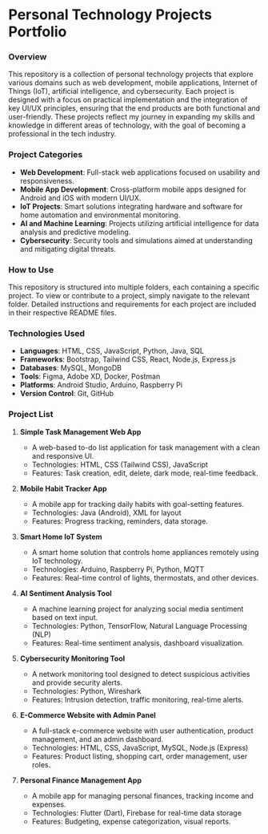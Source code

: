 # Personal Technology Projects Portfolio

### Overview
This repository is a collection of personal technology projects that explore various domains such as web development, mobile applications, Internet of Things (IoT), artificial intelligence, and cybersecurity. Each project is designed with a focus on practical implementation and the integration of key UI/UX principles, ensuring that the end products are both functional and user-friendly. These projects reflect my journey in expanding my skills and knowledge in different areas of technology, with the goal of becoming a professional in the tech industry.

### Project Categories
- **Web Development**: Full-stack web applications focused on usability and responsiveness.
- **Mobile App Development**: Cross-platform mobile apps designed for Android and iOS with modern UI/UX.
- **IoT Projects**: Smart solutions integrating hardware and software for home automation and environmental monitoring.
- **AI and Machine Learning**: Projects utilizing artificial intelligence for data analysis and predictive modeling.
- **Cybersecurity**: Security tools and simulations aimed at understanding and mitigating digital threats.

### How to Use
This repository is structured into multiple folders, each containing a specific project. To view or contribute to a project, simply navigate to the relevant folder. Detailed instructions and requirements for each project are included in their respective README files.

### Technologies Used
- **Languages**: HTML, CSS, JavaScript, Python, Java, SQL
- **Frameworks**: Bootstrap, Tailwind CSS, React, Node.js, Express.js
- **Databases**: MySQL, MongoDB
- **Tools**: Figma, Adobe XD, Docker, Postman
- **Platforms**: Android Studio, Arduino, Raspberry Pi
- **Version Control**: Git, GitHub


### Project List

1. **Simple Task Management Web App**
   - A web-based to-do list application for task management with a clean and responsive UI.
   - Technologies: HTML, CSS (Tailwind CSS), JavaScript
   - Features: Task creation, edit, delete, dark mode, real-time feedback.

2. **Mobile Habit Tracker App**
   - A mobile app for tracking daily habits with goal-setting features.
   - Technologies: Java (Android), XML for layout
   - Features: Progress tracking, reminders, data storage.

3. **Smart Home IoT System**
   - A smart home solution that controls home appliances remotely using IoT technology.
   - Technologies: Arduino, Raspberry Pi, Python, MQTT
   - Features: Real-time control of lights, thermostats, and other devices.

4. **AI Sentiment Analysis Tool**
   - A machine learning project for analyzing social media sentiment based on text input.
   - Technologies: Python, TensorFlow, Natural Language Processing (NLP)
   - Features: Real-time sentiment analysis, dashboard visualization.

5. **Cybersecurity Monitoring Tool**
   - A network monitoring tool designed to detect suspicious activities and provide security alerts.
   - Technologies: Python, Wireshark
   - Features: Intrusion detection, traffic monitoring, real-time alerts.

6. **E-Commerce Website with Admin Panel**
   - A full-stack e-commerce website with user authentication, product management, and an admin dashboard.
   - Technologies: HTML, CSS, JavaScript, MySQL, Node.js (Express)
   - Features: Product listing, shopping cart, order management, user roles.

7. **Personal Finance Management App**
   - A mobile app for managing personal finances, tracking income and expenses.
   - Technologies: Flutter (Dart), Firebase for real-time data storage
   - Features: Budgeting, expense categorization, visual reports.

